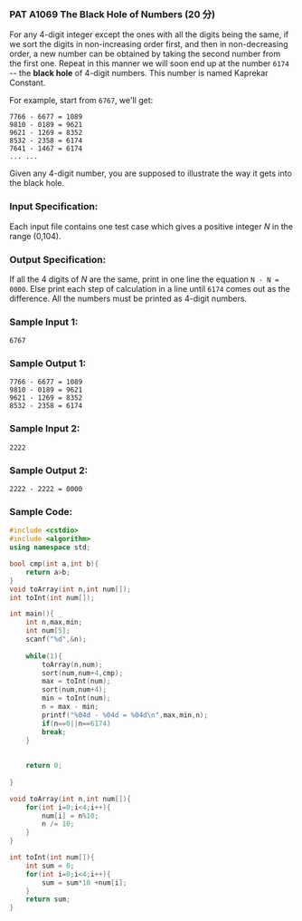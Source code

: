 ### PAT A1069 The Black Hole of Numbers (20 分)

For any 4-digit integer except the ones with all the digits being the same, if we sort the digits in non-increasing order first, and then in non-decreasing order, a new number can be obtained by taking the second number from the first one. Repeat in this manner we will soon end up at the number `6174` -- the **black hole** of 4-digit numbers. This number is named Kaprekar Constant.

For example, start from `6767`, we'll get:

```
7766 - 6677 = 1089
9810 - 0189 = 9621
9621 - 1269 = 8352
8532 - 2358 = 6174
7641 - 1467 = 6174
... ...
```

Given any 4-digit number, you are supposed to illustrate the way it gets into the black hole.

### Input Specification:

Each input file contains one test case which gives a positive integer *N* in the range (0,104).

### Output Specification:

If all the 4 digits of *N* are the same, print in one line the equation `N - N = 0000`. Else print each step of calculation in a line until `6174` comes out as the difference. All the numbers must be printed as 4-digit numbers.

### Sample Input 1:

```in
6767
```

### Sample Output 1:

```out
7766 - 6677 = 1089
9810 - 0189 = 9621
9621 - 1269 = 8352
8532 - 2358 = 6174
```

### Sample Input 2:

```in
2222
```

### Sample Output 2:

```out
2222 - 2222 = 0000
```

### Sample Code:

```c++
#include <cstdio>
#include <algorithm>
using namespace std;

bool cmp(int a,int b){
	return a>b;
}
void toArray(int n,int num[]);
int toInt(int num[]);

int main(){
	int n,max,min;
	int num[5];
	scanf("%d",&n);
	
	while(1){
		toArray(n,num);
		sort(num,num+4,cmp);
		max = toInt(num);
		sort(num,num+4);
		min = toInt(num);
		n = max - min;
		printf("%04d - %04d = %04d\n",max,min,n);
		if(n==0||n==6174)
		break;
	}
	
	
	return 0;
	
}

void toArray(int n,int num[]){
	for(int i=0;i<4;i++){
		num[i] = n%10;
		n /= 10;
	}
}

int toInt(int num[]){
	int sum = 0;
	for(int i=0;i<4;i++){
		sum = sum*10 +num[i];
	}
	return sum;
}
```



